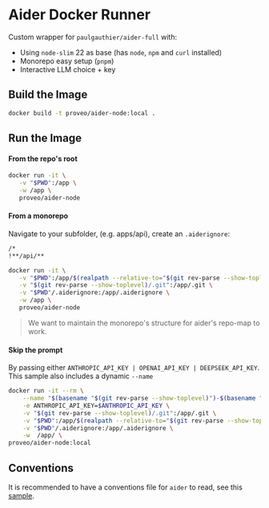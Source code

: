 # Aider Docker Runner

Custom wrapper for `paulgauthier/aider-full` with:

- Using `node-slim` 22 as base (has `node`, `npm` and `curl` installed)
- Monorepo easy setup (`pnpm`)
- Interactive LLM choice + key

## Build the Image

```bash
docker build -t proveo/aider-node:local .
```

## Run the Image

#### From the repo's root
```bash
docker run -it \
   -v "$PWD":/app \
   -w /app \
   proveo/aider-node
```
#### From a monorepo
Navigate to your subfolder, (e.g. apps/api), create an `.aiderignore`:
```txt
/*
!**/api/**
```

```bash
docker run -it \
   -v "$PWD":/app/$(realpath --relative-to="$(git rev-parse --show-toplevel)" "$PWD") \
   -v "$(git rev-parse --show-toplevel)/.git":/app/.git \
   -v "$PWD"/.aiderignore:/app/.aiderignore \
   -w /app \
   proveo/aider-node
```
> We want to maintain the monorepo's structure for aider's repo-map to work.

#### Skip the prompt
By passing either `ANTHROPIC_API_KEY | OPENAI_API_KEY | DEEPSEEK_API_KEY`.
This sample also includes a dynamic `--name`
```bash
docker run -it --rm \
    --name "$(basename "$(git rev-parse --show-toplevel)")-$(basename "$PWD")" \
    -e ANTHROPIC_API_KEY=$ANTHROPIC_API_KEY \
    -v "$(git rev-parse --show-toplevel)/.git":/app/.git \
    -v "$PWD":/app/$(realpath --relative-to="$(git rev-parse --show-toplevel)" "$PWD") \
    -v "$PWD"/.aiderignore:/app/.aiderignore \
    -w  /app/ \
proveo/aider-node:local
```

## Conventions
It is recommended to have a conventions file for `aider` to read, see this [sample](./2025CONVENTIONS.md).
